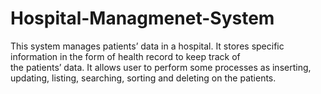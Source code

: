 # Hospital-Managmenet-System
This system	 manages	 patients’ data	 in	 a	 hospital. It stores	specific	information	in	the	form	of	health	record	to	keep	track	of	
the	patients’ data. It allows user to perform some processes as inserting, updating, listing, searching, sorting and deleting on the patients.
